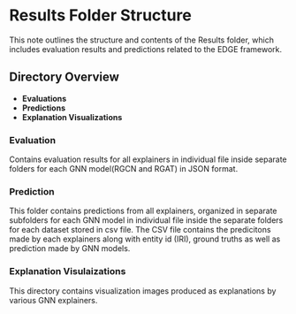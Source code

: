 # Results Folder Structure

This  note outlines the structure and contents of the Results folder, which includes  evaluation results and predictions related to the EDGE framework.
## Directory Overview


- **Evaluations**
- **Predictions**
- **Explanation Visualizations**



### Evaluation

Contains evaluation results for all explainers in individual file inside separate folders for each GNN model(RGCN and RGAT) in JSON format.


### Prediction

This folder contains predictions from all explainers, organized in separate subfolders for each GNN model in individual file inside the separate folders for  each dataset  stored in csv file. The CSV file contains the predicitons made by each explainers along with  entity id (IRI), ground truths as well as prediction made by GNN models.


### Explanation Visulaizations

This directory contains visualization images produced as explanations by various GNN explainers.